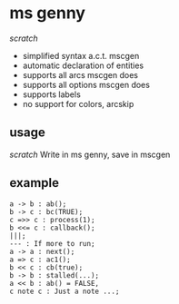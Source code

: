 ms genny
========

*scratch* 

- simplified syntax a.c.t. mscgen
- automatic declaration of entities
- supports all arcs mscgen does
- supports all options mscgen does
- supports labels
- no support for colors, arcskip

usage
-----
*scratch*
Write in ms genny, save in mscgen

example
-------
``` 
a -> b : ab();
b -> c : bc(TRUE);
c =>> c : process(1);
b <<= c : callback();
|||;
--- : If more to run;
a -> a : next();
a => c : ac1();
b << c : cb(true);
b -> b : stalled(...);
a << b : ab() = FALSE,
c note c : Just a note ...;
```

